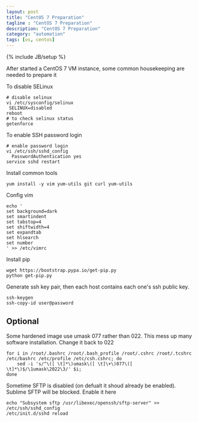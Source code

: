```yaml
---
layout: post
title: "CentOS 7 Preparation"
tagline : "CentOS 7 Preparation"
description: "CentOS 7 Preparation"
category: "automation"
tags: [os, centos]
---
```

{% include JB/setup %}

After started a CentOS 7 VM instance, some common housekeeping are needed to prepare it

To disable SELinux

```
# disable selinux
vi /etc/sysconfig/selinux
 SELINUX=disabled
reboot
# to check selinux status
getenforce
```

To enable SSH password login

```
# enable password login
vi /etc/ssh/sshd_config
  PasswordAuthentication yes
service sshd restart
```

Install common tools

```
yum install -y vim yum-utils git curl yum-utils
```

Config vim

```
echo '
set background=dark
set smartindent
set tabstop=4
set shiftwidth=4
set expandtab
set hlsearch
set number
' >> /etc/vimrc
```

Install pip

```
wget https://bootstrap.pypa.io/get-pip.py
python get-pip.py
```

Generate ssh key pair, then each host contains each one's ssh public key.

```
ssh-keygen
ssh-copy-id user@password
```

## Optional

Some hardened image use umask 077 rather than 022. This mess up many software installation. Change it back to 022

```
for i in /root/.bashrc /root/.bash_profile /root/.cshrc /root/.tcshrc /etc/bashrc /etc/profile /etc/csh.cshrc; do
    sed -i 's/^\([ \t]*\)umask\([ \t]\+\)077\([ \t]*\)$/\1umask\2022\3/' $i;
done
```

Sometime SFTP is disabled (on defualt it shoud already be enabled). Sublime SFTP will be blocked. Enable it here

```
echo "Subsystem sftp /usr/libexec/openssh/sftp-server" >> /etc/ssh/sshd_config
/etc/init.d/sshd reload
```

